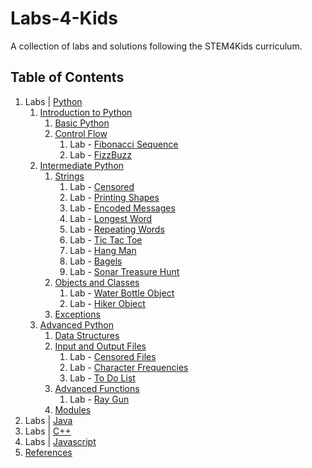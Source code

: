 # Labs-4-Kids

A collection of labs and solutions following the STEM4Kids curriculum.

## Table of Contents

1. Labs | [Python](./Labs_Python)
    1. [Introduction to Python](./Labs_Python/1._Introduction_to_Python)
        1. [Basic Python](./Labs_Python/1._Introduction_to_Python/1._Basic_Python)
        2. [Control Flow](./Labs_Python/1._Introduction_to_Python/2._Control_Flow)
            1. Lab - [Fibonacci Sequence](./Labs_Python/1._Introduction_to_Python/2._Control_Flow/Printing_Shapes/README.md)
            2. Lab - [FizzBuzz](./Labs_Python/1._Introduction_to_Python/2._Control_Flow/FizzBuzz/README.md)
    2. [Intermediate Python](./Labs_Python/2._Intermediate_Python)
        1. [Strings](./Labs_Python/2._Intermediate_Python/1._Strings)
            1. Lab - [Censored](./Labs_Python/2._Intermediate_Python/1._Strings/Censored/README.md)
            2. Lab - [Printing Shapes](./Labs_Python/2._Intermediate_Python/1._Strings/Printing_Shapes/README.md)
            3. Lab - [Encoded Messages](./Labs_Python/2._Intermediate_Python/1._Strings/Encoded_Messages/README.md)
            4. Lab - [Longest Word](./Labs_Python/2._Intermediate_Python/1._Strings/Longest_Word/README.md)
            5. Lab - [Repeating Words](./Labs_Python/2._Intermediate_Python/1._Strings/Repeating_Words/README.md)
            6. Lab - [Tic Tac Toe](./Labs_Python/2._Intermediate_Python/1._Strings/Tic-Tac-Toe/README.md)
            7. Lab - [Hang Man](./Labs_Python/2._Intermediate_Python/1._Strings/Hang_Man/README.md)
            8. Lab - [Bagels](./Labs_Python/2._Intermediate_Python/1._Strings/Bagels/README.md)
            9. Lab - [Sonar Treasure Hunt](./Labs_Python/2._Intermediate_Python/1._Strings/Sonar_Treasure_Hunt/README.md)
        2. [Objects and Classes](./Labs_Python/2._Intermediate_Python/2._Objects_and_Classes)
            1. Lab - [Water Bottle Object](./Labs_Python/2._Intermediate_Python/2._Objects_and_Classes/Water_Bottle_Object/README.md)
            2. Lab - [Hiker Object](./Labs_Python/2._Intermediate_Python/2._Objects_and_Classes/Hiker_Object/README.md)
        3. [Exceptions](./Labs_Python/2._Intermediate_Python/3._Exceptions)
    3. [Advanced Python](./Labs_Python/3._Advanced_Python)
        1. [Data Structures](./Labs_Python/3._Advanced_Python/1._Data_Structures)
        2. [Input and Output Files](./Labs_Python/3._Advanced_Python/2._Input_and_Output_Files)
            1. Lab - [Censored Files](./Labs_Python/3._Advanced_Python/2._Input_and_Output_Files/Censored_Files/README.md)
            2. Lab - [Character Frequencies](./Labs_Python/3._Advanced_Python/2._Input_and_Output_Files/Character_Frequencies/README.md)
            3. Lab - [To Do List](./Labs_Python/3._Advanced_Python/2._Input_and_Output_Files/To_Do_List/README.md)
        3. [Advanced Functions](./Labs_Python/3._Advanced_Python/3._Advanced_Functions)
            1. Lab - [Ray Gun](./Labs_Python/3._Advanced_Python/3._Advanced_Functions/Ray_Gun/README.md)
        4. [Modules](./Labs_Python/3._Advanced_Python/4._Modules)
2. Labs | [Java](./Labs_Java)
3. Labs | [C++](./Labs_C++)
4. Labs | [Javascript](./Labs_Javascript)
5. [References](./References)




